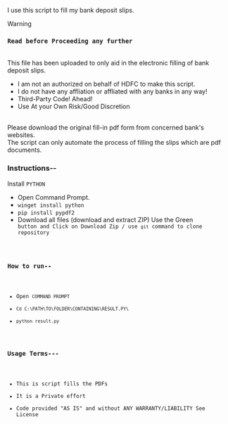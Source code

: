 I use this script to fill my bank deposit slips.


>[!WARNING] 
>  ###   `Read before Proceeding any further`
> <br> This file has been uploaded to only aid in the electronic filling of bank deposit slips.
>- I am not an authorized on behalf of HDFC to make this script.</b>
>- I do not have any affliation or affliated with any banks in any way!
>- Third-Party Code! Ahead!
>- Use At your Own Risk/Good Discretion
>  
><br>Please download the original fill-in pdf form from concerned bank's websites.
><br> The script can only automate the process of filling the slips which are pdf documents.


### Instructions--
Install `PYTHON`

- Open Command Prompt.
- ```winget install python```
- ```pip install pypdf2```
- Download all files (download and extract ZIP) Use the Green <CODE> button and Click on Download Zip / use `git` command to clone repository

### How to run--
- Open `COMMAND PROMPT`
- ```Cd C:\PATH\TO\FOLDER\CONTAINING\RESULT.PY\```
- ```python result.py```




### Usage Terms---
- This is script fills the PDFs
- It is a Private effort
- Code provided "AS IS" and without ANY WARRANTY/LIABILITY See License
